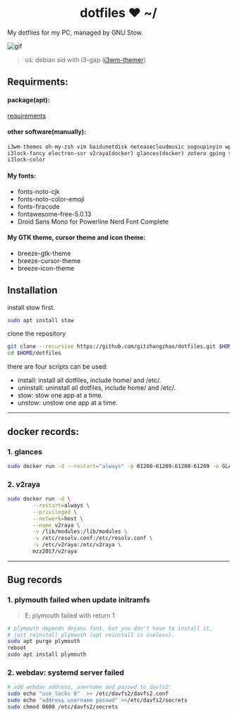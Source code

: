 <h1 align="center">dotfiles ❤ ~/</h1> My dotfiles for my PC, managed by GNU Stow.

![gif](https://thumbs.gfycat.com/AlarmingCoordinatedEarwig-max-1mb.gif)

> os: debian sid with i3-gap ([i3wm-themer](https://github.com/unix121/i3wm-themer))

## **Requirments:**

#### **package(apt):**
[requirements](requirements.txt)

#### **other software(manually):**
```bash
i3wm-themes oh-my-zsh vim baidunetdisk neteasecloudmusic sogoupinyin wps qq-linux gtags 
i3lock-fancy electron-ssr v2raya(docker) glances(docker) zotero gping sd docker code
i3lock-color
```

#### **My fonts:**
- fonts-noto-cjk                                     
- fonts-noto-color-emoji                            
- fonts-firacode                                  
- fontawesome-free-5.0.13                        
- Droid Sans Mono for Powerline Nerd Font Complete

#### **My GTK theme, cursor theme and icon theme:**
- breeze-gtk-theme 
- breeze-cursor-theme 
- breeze-icon-theme

## **Installation**
install stow first.
```bash
sudo apt install stow
```
clone the repository
```bash
git clone --recursive https://github.com/gitzhangzhao/dotfiles.git $HOME
cd $HOME/dotfiles
```
there are four scripts can be used:

- install:  install all dotfiles, include home/ and /etc/.
- uninstall:  uninstall all dotfiles, include home/ and /etc/.
- stow:  stow one app at a time.
- unstow:  unstow one app at a time.

---------------------------------------------------------------

## **docker records:**
### 1. glances

```bash
sudo docker run -d --restart="always" -p 61208-61209:61208-61209 -e GLANCES_OPT="-w" -v /home/zhangzhao/.config/glances/glances.conf:/glances/conf/glances.conf -v /var/run/docker.sock:/var/run/docker.sock:ro --pid host --name debian nicolargo/glances:latest
```

### 2. v2raya

```bash
sudo docker run -d \
        --restart=always \
        --privileged \
        --network=host \
        --name v2raya \
        -v /lib/modules:/lib/modules \
        -v /etc/resolv.conf:/etc/resolv.conf \
        -v /etc/v2raya:/etc/v2raya \
        mzz2017/v2raya
```

---------------------------------------------------------------

## **Bug records**

### 1. plymouth failed when update initramfs

> E: plymouth failed with return 1

```bash
# plymouth depends dejavu font, but you don't have to install it,
# just reinstall plymouth (apt reinstall is useless).
sudo apt purge plymouth
reboot
sudo apt install plymouth
```

### 2. webdav: systemd server failed

```bash
# add webdav address, username and passwd to davfs2:
sudo echo "use_locks 0"  >> /etc/davfs2/davfs2.conf
sudo echo "address username passwd" >>/etc/davfs2/secrets
sudo chmod 0600 /etc/davfs2/secrets
```

